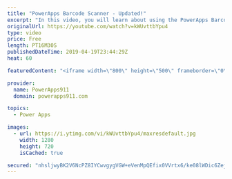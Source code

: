 ```yaml
---
title: "PowerApps Barcode Scanner - Updated!"
excerpt: "In this video, you will learn about using the PowerApps Barcode Scanner. The control recently went from experimental to full production and had a few changes. This video will guide you through how to use this updated control.  PowerApps Consulting and Training at https://www.PowerApps911.com"
originalUrl: https://youtube.com/watch?v=kWUvttbYpu4
type: video
price: Free
length: PT16M30S
publishedDateTime: 2019-04-19T23:44:29Z
heat: 60

featuredContent: "<iframe width=\"800\" height=\"500\" frameborder=\"0\" src=\"https://www.youtube.com/embed/kWUvttbYpu4\" allow=\"accelerometer; autoplay; encrypted-media; gyroscope; picture-in-picture\" allowfullscreen></iframe>"

provider:
  name: PowerApps911
  domain: powerapps911.com

topics:
  - Power Apps

images:
  - url: https://i.ytimg.com/vi/kWUvttbYpu4/maxresdefault.jpg
    width: 1280
    height: 720
    isCached: true

secured: "nhsljwyBK2V6NcPZ8IYCwvgygVGW+eVenMpQEfix0VVrtx6/ke08lWDic6ZejqkAgZwkzFK6u3oqsQP2Wb3vjAqZUQp4Fqu+ySyA+RR5Zhj6z/bdqtrTGsiTZQiY87WYdZBZD4+qJBDekV1qnNMRhZECs1J8Dmlx8iBUnqTVGmM8osb3c5TEw7u0fitE+4KxnXLj0++zE3d4VVCD6p+I/mWRlLIK+VWfxsJF5Dknpks3AaCsj0HDpL9KyqOue4kZSyA7pw/IsbqEGzVb+m5vgEXL0SYqt7qEb8E2xcZ9ugqdOnZq1JkiEkvoH5SbS3UAJ8JhmC1R38PKZjetPjgO7sd9EpDtkO3ZpulDegkG+DSZDMFVsGz/jKe8LiG34XWwzdEJYE2oZzAWlWnu3XDJgA==;PGlYYHXcWaI3+NYe3DhYYw=="
---
```


